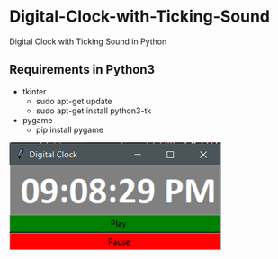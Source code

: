 # Digital-Clock-with-Ticking-Sound
Digital Clock with Ticking Sound in Python

## Requirements in Python3
  - tkinter
    - sudo apt-get update
    - sudo apt-get install python3-tk
  - pygame
    - pip install pygame
    
 ![alt text](https://github.com/Mr-Competent/Digital-Clock-with-Ticking-Sound/blob/master/Digital%20Clock.png)
